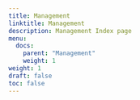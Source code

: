 ```yaml
---
title: Management
linktitle: Management
description: Management Index page
menu:
  docs:
    parent: "Management"
    weight: 1
weight: 1
draft: false
toc: false
---
```

